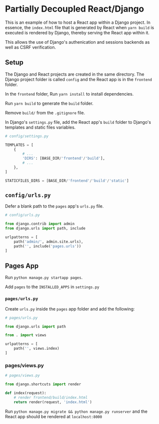 # Partially Decoupled React/Django

This is an example of how to host a React app within a Django project. In essence, the `index.html` file that is generated by React when `yarn build` is executed is rendered by Django, thereby serving the React app within it. 

This allows the use of Django's authenication and sessions backends as well as CSRF verification.

## Setup

The Django and React projects are created in the same directory. The Django project folder is called `config` and the React app is in the `frontend` folder. 

In the `frontend` folder, Run `yarn install` to install dependencies.

Run `yarn build` to generate the `build` folder.

Remove `build/` from the `.gitignore` file.

In Django's `settings.py` file, add the React app's `build` folder to Django's templates and static files variables.

```python
# config/settings.py

TEMPLATES = [
    {
        # ...
        'DIRS': [BASE_DIR/'frontend'/'build'],
        # ...
    },
]

STATICFILES_DIRS = [BASE_DIR/'frontend'/'build'/'static']

```

## `config/urls.py`
Defer a blank path to the `pages` app's `urls.py` file.

```python
# config/urls.py

from django.contrib import admin
from django.urls import path, include

urlpatterns = [
    path('admin/', admin.site.urls),
    path('', include('pages.urls'))
]
```

## Pages App
Run `python manage.py startapp pages`.

Add `pages` to the `INSTALLED_APPS` in `settings.py`

### `pages/urls.py`

Create `urls.py` inside the `pages` app folder and add the following:

```python
# pages/urls.py

from django.urls import path

from . import views

urlpatterns = [
    path('', views.index)
]
```

### pages/views.py

```python
# pages/views.py

from django.shortcuts import render

def index(request):
    # render frontend/build/index.html
    return render(request, 'index.html')
```


Run `python manage.py migrate && python manage.py runserver` and the React app should be rendered at `localhost:8000`